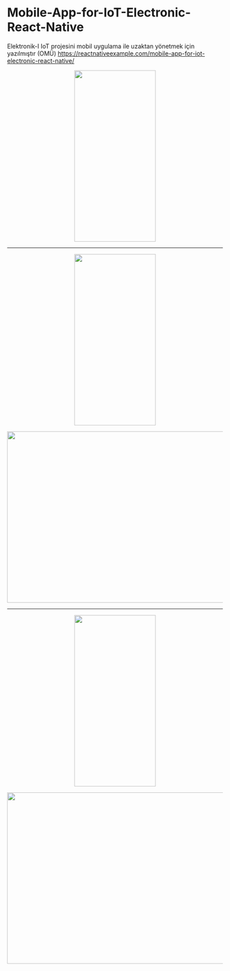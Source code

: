 # Mobile-App-for-IoT-Electronic-React-Native
Elektronik-I IoT projesini mobil uygulama ile uzaktan yönetmek için yazılmıştır (OMÜ)
https://reactnativeexample.com/mobile-app-for-iot-electronic-react-native/

<p align="center">
<img src="https://raw.githubusercontent.com/sametcp/Mobile-App-for-IoT-Electronic-React-Native/main/public/Login.jpg" width="190" height="400">

*******************************************************************************************************
  
<p align="center">
<img src="https://raw.githubusercontent.com/sametcp/Mobile-App-for-IoT-Electronic-React-Native/main/public/UygulamaKapali.jpg" width="190" height="400">
<p align="center">
<img src="https://raw.githubusercontent.com/sametcp/Mobile-App-for-IoT-Electronic-React-Native/main/public/ArduinoKapali.jpg" width="670" height="400">
  
*******************************************************************************************************
  
<p align="center">
<img src="https://raw.githubusercontent.com/sametcp/Mobile-App-for-IoT-Electronic-React-Native/main/public/UygulamaAcik.jpg" width="190" height="400">
<p align="center">
<img src="https://raw.githubusercontent.com/sametcp/Mobile-App-for-IoT-Electronic-React-Native/main/public/ArduinoAcik.jpg" width="670" height="400">
  
